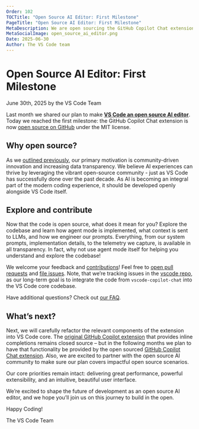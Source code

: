 ```yaml
---
Order: 102
TOCTitle: "Open Source AI Editor: First Milestone"
PageTitle: "Open Source AI Editor: First Milestone"
MetaDescription: We are open sourcing the GitHub Copilot Chat extension. It’s the first milestone in making VS Code an open source AI editor.
MetaSocialImage: open_source_ai_editor.png
Date: 2025-06-30
Author: The VS Code team
---
```


# Open Source AI Editor: First Milestone

June 30th, 2025 by the VS Code Team

Last month we shared our plan to make [**VS Code an open source AI editor**]( https://code.visualstudio.com/blogs/2025/05/19/openSourceAIEditor). Today we reached the first milestone: the GitHub Copilot Chat extension is now [open source on GitHub](http://github.com/microsoft/vscode-copilot-chat) under the MIT license.

## Why open source?

As we [outlined previously](https://code.visualstudio.com/blogs/2025/05/19/openSourceAIEditor), our primary motivation is community-driven innovation and increasing data transparency. We believe AI experiences can thrive by leveraging the vibrant open-source community - just as VS Code has successfully done over the past decade. As AI is becoming an integral part of the modern coding experience, it should be developed openly alongside VS Code itself.

## Explore and contribute

Now that the code is open source, what does it mean for you? Explore the codebase and learn how agent mode is implemented, what context is sent to LLMs, and how we engineer our prompts. Everything, from our system prompts, implementation details, to the telemetry we capture, is available in all transparency. In fact, why not use agent mode itself for helping you understand and explore the codebase!

We welcome your feedback and [contributions](https://github.com/microsoft/vscode-copilot-chat/blob/main/CONTRIBUTING.md)! Feel free to [open pull requests]( https://github.com/microsoft/vscode-copilot-chat/pulls) and [file issues](https://github.com/microsoft/vscode/issues). Note, that we’re tracking issues in the [vscode repo](https://github.com/microsoft/vscode/issues), as our long-term goal is to integrate the code from `vscode-copilot-chat` into the VS Code core codebase.

Have additional questions? Check out [our FAQ]( https://code.visualstudio.com/docs/supporting/FAQ).

## What’s next?

Next, we will carefully refactor the relevant components of the extension into VS Code core. The [original GitHub Copilot extension]( https://marketplace.visualstudio.com/items?itemName=GitHub.copilot) that provides inline completions remains closed source – but in the following months we plan to have that functionality be provided by the open sourced [GitHub Copilot Chat extension](https://marketplace.visualstudio.com/items?itemName=GitHub.copilot-chat). Also, we are excited to partner with the open source AI community to make sure our plan covers impactful open source scenarios.

Our core priorities remain intact: delivering great performance, powerful extensibility, and an intuitive, beautiful user interface.

We’re excited to shape the future of development as an open source AI editor, and we hope you’ll join us on this journey to build in the open.

Happy Coding!

The VS Code Team
